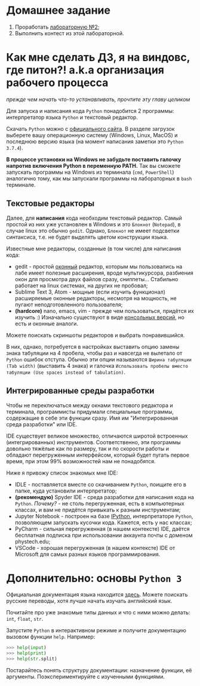 # Домашнее задание
1. Проработать [лабораторную №2](http://cs.mipt.ru/algo/lessons/lab2.html);
2. Выполнить контест из этой лабораторной.

# Как мне сделать ДЗ, я на виндовс, где питон?! a.k.a организация рабочего процесса
_прежде чем начать что-то устанавливать, прочтите эту главу целиком_

Для запуска и написания кода `Python` понадобится 2 программы: интерпретатор языка `Python` и текстовый редактор.

Скачать `Python` можно с [официального сайта](https://www.python.org/).
В разделе загрузок выберете вашу операционную систему (Windows, Linux, MacOS) и последнюю версию языка (на момент написания заметки это `Python 3.7.4`).

__В процессе установки на Windows не забудьте поставить галочку напротив включения Python в переменную PATH.__
Так вы сможете запускать программы на Windows из терминала (`cmd`, `PowerShell`) аналогично тому, как мы запускали программы на лабораторных в `bash` терминале.

## Текстовые редакторы
Далее, для __написания__ кода необходим текстовый редактор.
Самый простой из них уже установлен в Windows и это `Блокнот` (`Notepad`), в случае linux это обычно `gedit`.
Однако, `Блокнот` не имеет подсветки синтаксиса, т.е. не будет выделять цветом конструкции языка.

Известные мне редакторы, созданные (в том числе) для написания кода:
- gedit - простой [оконный](https://ru.wikipedia.org/wiki/%D0%93%D1%80%D0%B0%D1%84%D0%B8%D1%87%D0%B5%D1%81%D0%BA%D0%B8%D0%B9_%D0%B8%D0%BD%D1%82%D0%B5%D1%80%D1%84%D0%B5%D0%B9%D1%81_%D0%BF%D0%BE%D0%BB%D1%8C%D0%B7%D0%BE%D0%B2%D0%B0%D1%82%D0%B5%D0%BB%D1%8F) редактор, которым мы пользовались на лабе имеет полезные расширения, вроде мультикурсора, разбиения окон для просмотра двух файлов сразу, сниппеты... Стабильно работает на linux системах, на других не пробовал;
- Sublime Text 3, Atom - мощные (если изучить функционал) расширяемые оконные редакторы, несмотря на мощность, не пугают неподготовленного пользователя;
- __(hardcore)__ nano, emacs, vim - прежде чем пользоваться, придётся их изучить :) Изначально существуют в виде [консольных версий](https://ru.wikipedia.org/wiki/%D0%98%D0%BD%D1%82%D0%B5%D1%80%D1%84%D0%B5%D0%B9%D1%81_%D0%BA%D0%BE%D0%BC%D0%B0%D0%BD%D0%B4%D0%BD%D0%BE%D0%B9_%D1%81%D1%82%D1%80%D0%BE%D0%BA%D0%B8), но есть и оконные аналоги.

Можете поискать скриншоты редакторов и выбрать понравившийся.

В них, однако, потребуется в настройках выставить опцию замены знака табуляции на 4 пробела, чтобы раз и навсегда не вылетало от `Python` ошибок отступа.
Обычно эти опции называются `Ширина табуляции (Tab width)` (выставить 4 знака) и галочка `Использовать пробелы вместо табуляции (Use spaces instead of tabulation)`.

## Интегрированные среды разработки
Чтобы не переключаться между окнами текстового редактора и терминала, программисты придумали специальные программы, содержащие в себе эти функции сразу.
Имя им "Интегрированная среда разработки" или IDE.

IDE существует великое множество, отличаются широтой встроенных (интегрированных) инструментов.
Соответственно, эти программы довольно тяжёлые как по размеру, так и по скорости работы и обладают перегруженным интерфейсом, который будет пугать первое время, при этом 99% возможностей нам не понадобятся.

Ниже я привожу список знакомых мне IDE:
- IDLE - поставляется вместе со скачиванием `Python`, поищите его в папке, куда установили интерпретатор;
- __(рекомендую)__ Spyder IDE - среда разработки для написания кода на `Python`. _Почему?_ - не столь перегруженная, есть в компьютерных классах, и вам не придётся привыкать к разным инструментам;
- Jupyter Notebook - построен на базе [IPython](https://ru.wikipedia.org/wiki/IPython), интерпретаторе `Python`, позволяющем запускать кусочки кода. Кажется, есть у нас классах;
- PyCharm - сильная перегруженная (в нашем контексте) IDE, даётся бесплатная подписка при использовании аккаунта почты с доменом phystech.edu;
- VSCode - хорошая перегруженная (в нашем контексте) IDE от Microsoft для самых разных языков программирования.

# Дополнительно: основы `Python 3`
Официальная документация языка находится [здесь](https://docs.python.org/3/).
Можете поискать русские переводы, хотя лучше начать изучать английский язык.

Почитайте про уже знакомые типы данных и что с ними можно делать: `int`, `float`, `str`.

Запустите `Python` в интерактивном режиме и получите документацию вызовом функции `help`.
Например:
```python
>>> help(input)
>>> help(print)
>>> help(str.split)
```

Постарайтесь понять структуру документации: назначение функции, её аргументы.
Поэкспериментируйте с изученными функциями.
